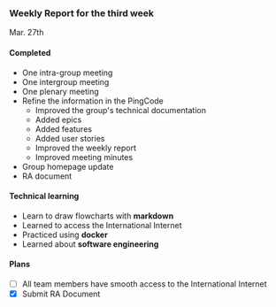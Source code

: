 ### Weekly Report for the third week

Mar. 27th

#### Completed
- One intra-group meeting
- One intergroup meeting
- One plenary meeting
- Refine the information in the PingCode
  - Improved the group's technical documentation
  - Added epics
  - Added features
  - Added user stories
  - Improved the weekly report
  - Improved meeting minutes
- Group homepage update
- RA document

#### Technical learning
- Learn to draw flowcharts with **markdown**
- Learned to access the International Internet
- Practiced using **docker**
- Learned about **software engineering**

#### Plans
- [ ] All team members have smooth access to the International Internet
- [x] Submit RA Document
